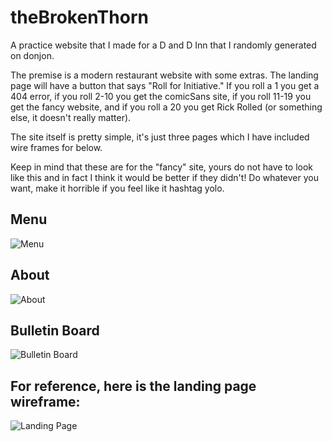 # theBrokenThorn
A practice website that I made for a D and D Inn that I randomly generated on donjon.  

The premise is a modern restaurant website with some extras.  The landing page will have a button that says "Roll for Initiative."  If you roll a 1 you get a 404 error, if you roll 2-10 you get the comicSans site, if you roll 11-19 you get the fancy website, and if you roll a 20 you get Rick Rolled (or something else, it doesn't really matter).  

The site itself is pretty simple, it's just three pages which I have included wire frames for below.

Keep in mind that these are for the "fancy" site, yours do not have to look like this and in fact I think it would be better if they didn't!  Do whatever you want, make it horrible if you feel like it hashtag yolo.  

## Menu
![Menu](https://i.imgur.com/PBHY0dy.jpg)

## About
![About](https://i.imgur.com/h9fQEe4.jpg)

## Bulletin Board
![Bulletin Board](https://i.imgur.com/pbBTail.jpg)

## For reference, here is the landing page wireframe:

![Landing Page](https://i.imgur.com/ppSmRuB.jpg)
